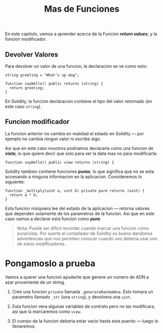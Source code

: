 ﻿---
title: Mas de Funciones
actions: ['checkAnswer', 'hints']
material:
  editor:
    language: sol
    startingCode: |
      pragma solidity ^0.4.19;

      contract ZombieFactory {

          uint dnaDigits = 16;
          uint dnaModulus = 10 ** dnaDigits;

          struct Zombie {
              string name;
              uint dna;
          }

          Zombie[] public zombies;

          function _createZombie(string _name, uint _dna) private {
              zombies.push(Zombie(_name, _dna));
          }

          // start here

      }
    answer: >
      pragma solidity ^0.4.19;


      contract ZombieFactory {

          uint dnaDigits = 16;
          uint dnaModulus = 10 ** dnaDigits;

          struct Zombie {
              string name;
              uint dna;
          }

          Zombie[] public zombies;

          function _createZombie(string _name, uint _dna) private {
              zombies.push(Zombie(_name, _dna));
          } 

          function _generateRandomDna(string _str) private view returns (uint) {

          }

      }
---

En este capitulo, vamos a aprender acerca de la Funcion **_return values_**, y la funcion modificador.

## Devolver Valores

Para devolver un valor de una funcion, la declaracion se ve como esto:

```
string greeting = "What's up dog";

function sayHello() public returns (string) {
  return greeting;
}
```

En Solidity, la funcion declaracion contiene el tipo del valor retornado (en este caso `string`).

## Funcion modificador

La funcion anterior no cambia en realidad el estado en Solidity — por ejemplo no cambia ningun valor ni escribe algo.

Asi que en este caso nosotros podriamos declararla como una funcion de **_vista_**, lo que quiere decir que solo para ver la data mas no para modificarla:

```
function sayHello() public view returns (string) {
```

Solidity tambien contiene funciones **_puras_**, lo que significa que no se esta accesando a ninguna informacion en la aplicacion. Consideremos lo siguiente:

```
function _multiply(uint a, uint b) private pure returns (uint) {
  return a * b;
}
```

Esta funcion nisiquiera lee del estado de la aplicacion — retorna valores que dependen solamente de los parametros de la funcion. Asi que en este caso vamos a declarar esta funcion como **_pura_**.

> Nota: Puede ser dificil recordar cuando marcar una funcion como pura/vista. Por suerte el compilador de Solidity es bueno dandonos advertencias que nos permiten conocer cuando uno deberia usar uno de estos modificadores.

# Pongamoslo a prueba

Vamos a querer una funcion ayudante que genere un numero de ADN a azar proveniente de un string.

1. Cree una funcion `private` llamada `_generateRandomDna`. Esto tomara un parametro llamado `_str` (una `string`), y devolvera una `uint`.

2. Esta funcion vera algunas variables de contrato pero no las modificara, asi que la marcaremos como `view`.

3. El cuerpo de la funcion deberia estar vacio hasta este puento — luego lo llenaremos.
